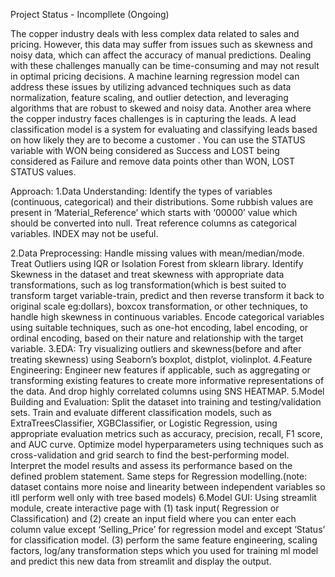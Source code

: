    Project Status - Incompllete (Ongoing)

   The copper industry deals with less complex data related to sales and pricing. However, this data may suffer from issues such as skewness and noisy data, which can affect the accuracy of manual predictions. Dealing with these challenges manually can be time-consuming and may not result in optimal pricing decisions. A machine learning regression model can address these issues by utilizing advanced techniques such as data normalization, feature scaling, and outlier detection, and leveraging algorithms that are robust to skewed and noisy data. 
Another area where the copper industry faces challenges is in capturing the leads. A lead classification model is a system for evaluating and classifying leads based on how likely they are to become a customer . You can use the STATUS variable with WON being considered as Success and LOST being considered as Failure and remove data points other than WON, LOST STATUS values.


Approach: 
1.Data Understanding: Identify the types of variables (continuous, categorical) and their distributions. Some rubbish values are present in ‘Material_Reference’ which starts with ‘00000’ value which should be converted into null. Treat reference columns as categorical variables. INDEX may not be useful.

2.Data Preprocessing: 
  Handle missing values with mean/median/mode.
  Treat Outliers using IQR or Isolation Forest from sklearn library.
  Identify Skewness in the dataset and treat skewness with appropriate data transformations, such as log transformation(which is best suited to transform target variable-train, predict and then reverse transform it back to original scale eg:dollars), boxcox transformation, or other techniques, to handle high skewness in continuous variables.
  Encode categorical variables using suitable techniques, such as one-hot encoding, label encoding, or ordinal encoding, based on their nature and relationship with the target variable.
3.EDA: Try visualizing outliers and skewness(before and after treating skewness) using Seaborn’s boxplot, distplot, violinplot.
4.Feature Engineering: Engineer new features if applicable, such as aggregating or transforming existing features to create more informative representations of the data. And drop highly correlated columns using SNS HEATMAP.
5.Model Building and Evaluation:
  Split the dataset into training and testing/validation sets. 
  Train and evaluate different classification models, such as ExtraTreesClassifier, XGBClassifier, or Logistic Regression, using appropriate evaluation metrics such as accuracy, precision, recall, F1 score, and 
  AUC curve. 
  Optimize model hyperparameters using techniques such as cross-validation and grid search to find the best-performing model.
  Interpret the model results and assess its performance based on the defined problem statement.
  Same steps for Regression modelling.(note: dataset contains more noise and linearity between independent variables so itll perform well only with tree based models)
6.Model GUI: Using streamlit module, create interactive page with
   (1) task input( Regression or Classification) and 
   (2) create an input field where you can enter each column value except ‘Selling_Price’ for regression model and  except ‘Status’ for classification model. 
   (3) perform the same feature engineering, scaling factors, log/any transformation steps which you used for training ml model and predict this new data from streamlit and display the output.
